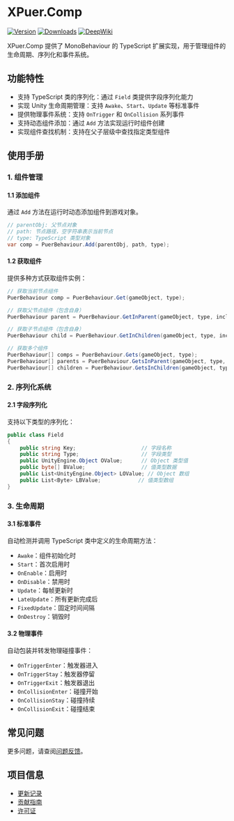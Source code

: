 # XPuer.Comp

[![Version](https://img.shields.io/npm/v/org.eframework.u3d.puer)](https://www.npmjs.com/package/org.eframework.u3d.puer)
[![Downloads](https://img.shields.io/npm/dm/org.eframework.u3d.puer)](https://www.npmjs.com/package/org.eframework.u3d.puer)
[![DeepWiki](https://img.shields.io/badge/DeepWiki-Explore-blue)](https://deepwiki.com/eframework-org/U3D.PUER)

XPuer.Comp 提供了 MonoBehaviour 的 TypeScript 扩展实现，用于管理组件的生命周期、序列化和事件系统。

## 功能特性

- 支持 TypeScript 类的序列化：通过 `Field` 类提供字段序列化能力
- 实现 Unity 生命周期管理：支持 `Awake`、`Start`、`Update` 等标准事件
- 提供物理事件系统：支持 `OnTrigger` 和 `OnCollision` 系列事件
- 支持动态组件添加：通过 `Add` 方法实现运行时组件创建
- 实现组件查找机制：支持在父子层级中查找指定类型组件

## 使用手册

### 1. 组件管理

#### 1.1 添加组件
通过 `Add` 方法在运行时动态添加组件到游戏对象。

```csharp
// parentObj: 父节点对象
// path: 节点路径，空字符串表示当前节点
// type: TypeScript 类型对象
var comp = PuerBehaviour.Add(parentObj, path, type);
```

#### 1.2 获取组件
提供多种方式获取组件实例：

```csharp
// 获取当前节点组件
PuerBehaviour comp = PuerBehaviour.Get(gameObject, type);

// 获取父节点组件（包含自身）
PuerBehaviour parent = PuerBehaviour.GetInParent(gameObject, type, includeInactive);

// 获取子节点组件（包含自身）
PuerBehaviour child = PuerBehaviour.GetInChildren(gameObject, type, includeInactive);

// 获取多个组件
PuerBehaviour[] comps = PuerBehaviour.Gets(gameObject, type);
PuerBehaviour[] parents = PuerBehaviour.GetsInParent(gameObject, type, includeInactive);
PuerBehaviour[] children = PuerBehaviour.GetsInChildren(gameObject, type, includeInactive);
```

### 2. 序列化系统

#### 2.1 字段序列化
支持以下类型的序列化：

```csharp
public class Field
{
    public string Key;                     // 字段名称
    public string Type;                    // 字段类型
    public UnityEngine.Object OValue;      // Object 类型值
    public byte[] BValue;                  // 值类型数据
    public List<UnityEngine.Object> LOValue; // Object 数组
    public List<Byte> LBValue;            // 值类型数组
}
```

### 3. 生命周期

#### 3.1 标准事件
自动检测并调用 TypeScript 类中定义的生命周期方法：

- `Awake`：组件初始化时
- `Start`：首次启用时
- `OnEnable`：启用时
- `OnDisable`：禁用时
- `Update`：每帧更新时
- `LateUpdate`：所有更新完成后
- `FixedUpdate`：固定时间间隔
- `OnDestroy`：销毁时

#### 3.2 物理事件
自动包装并转发物理碰撞事件：

- `OnTriggerEnter`：触发器进入
- `OnTriggerStay`：触发器停留
- `OnTriggerExit`：触发器退出
- `OnCollisionEnter`：碰撞开始
- `OnCollisionStay`：碰撞持续
- `OnCollisionExit`：碰撞结束

## 常见问题

更多问题，请查阅[问题反馈](../CONTRIBUTING.md#问题反馈)。

## 项目信息

- [更新记录](../CHANGELOG.md)
- [贡献指南](../CONTRIBUTING.md)
- [许可证](../LICENSE.md)
